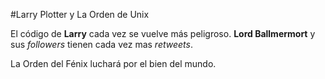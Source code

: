 #Larry Plotter y La Orden de Unix

El código de **Larry** cada vez se vuelve más peligroso.
**Lord Ballmermort** y sus *followers* tienen cada vez mas *retweets*.

La Orden del Fénix luchará por el bien del mundo.